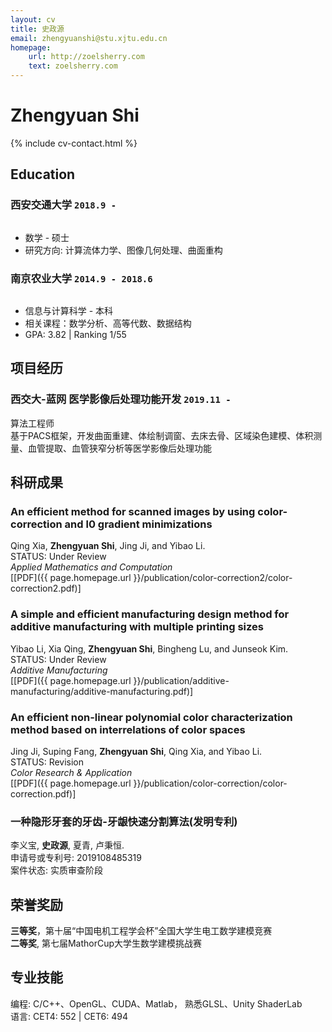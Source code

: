 ```yaml
---
layout: cv
title: 史政源
email: zhengyuanshi@stu.xjtu.edu.cn
homepage:
    url: http://zoelsherry.com
    text: zoelsherry.com
---
```

# Zhengyuan __Shi__

<!--
include contact information from the front matter
Supported arguments:
    - homepage: url, text
    - phone
    - email
-->
{% include cv-contact.html %}

## Education

### __西安交通大学__ `2018.9 -`
```

```
- 数学 - 硕士
- 研究方向: 计算流体力学、图像几何处理、曲面重构

### __南京农业大学__ `2014.9 - 2018.6`
```

```
- 信息与计算科学 - 本科
- 相关课程：数学分析、高等代数、数据结构
- GPA: 3.82 \| Ranking 1/55

## 项目经历

### **西交大-蓝网 医学影像后处理功能开发** `2019.11 -`

算法工程师<br>
基于PACS框架，开发曲面重建、体绘制调窗、去床去骨、区域染色建模、体积测量、血管提取、血管狭窄分析等医学影像后处理功能

## 科研成果

### **An efficient method for scanned images by using color-correction and l0 gradient minimizations**

Qing Xia, **Zhengyuan Shi**, Jing Ji, and Yibao Li.<br>
STATUS: Under Review<br>
_Applied Mathematics and Computation_<br>
[[PDF]({{ page.homepage.url }}/publication/color-correction2/color-correction2.pdf)]

### **A simple and efficient manufacturing design method for additive manufacturing with multiple printing sizes**

Yibao Li, Xia Qing, **Zhengyuan Shi**, Bingheng Lu, and Junseok Kim.<br>
STATUS: Under Review<br>
_Additive Manufacturing_<br>
[[PDF]({{ page.homepage.url }}/publication/additive-manufacturing/additive-manufacturing.pdf)]

### **An efficient non-linear polynomial color characterization method based on interrelations of color spaces**

Jing Ji, Suping Fang, **Zhengyuan Shi**,  Qing Xia, and Yibao Li.<br>
STATUS: Revision<br>
_Color Research & Application_<br>
[[PDF]({{ page.homepage.url }}/publication/color-correction/color-correction.pdf)]

### **一种隐形牙套的牙齿-牙龈快速分割算法(发明专利)**

李义宝, **史政源**, 夏青, 卢秉恒.<br>
申请号或专利号: 2019108485319<br>
案件状态: 实质审查阶段

## 荣誉奖励

**三等奖**，第十届“中国电机工程学会杯”全国大学生电工数学建模竞赛 <br>
**二等奖**, 第七届MathorCup大学生数学建模挑战赛 <br>

## 专业技能

编程:  C/C++、OpenGL、CUDA、Matlab， 熟悉GLSL、Unity ShaderLab<br>
语言:  CET4: 552 | CET6: 494 <br>

<!-- ### Footer

Last updated: April 2019 -->
